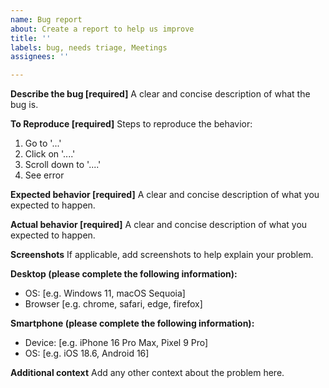 ```yaml
---
name: Bug report
about: Create a report to help us improve
title: ''
labels: bug, needs triage, Meetings
assignees: ''

---
```


**Describe the bug [required]**
A clear and concise description of what the bug is.

**To Reproduce [required]**
Steps to reproduce the behavior:
1. Go to '...'
2. Click on '....'
3. Scroll down to '....'
4. See error

**Expected behavior [required]**
A clear and concise description of what you expected to happen.

**Actual behavior [required]**
A clear and concise description of what you expected to happen.

**Screenshots**
If applicable, add screenshots to help explain your problem.

**Desktop (please complete the following information):**
 - OS: [e.g. Windows 11, macOS Sequoia]
 - Browser [e.g. chrome, safari, edge, firefox]

**Smartphone (please complete the following information):**
 - Device: [e.g. iPhone 16 Pro Max, Pixel 9 Pro]
 - OS: [e.g. iOS 18.6, Android 16]

**Additional context**
Add any other context about the problem here.
